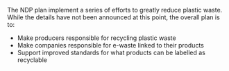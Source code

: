 The NDP plan implement a series of efforts to greatly reduce plastic waste. While the details have not been announced at this point, the overall plan is to:

- Make producers responsible for recycling plastic waste
- Make companies responsible for e-waste linked to their products
- Support improved standards for what products can be labelled as recyclable